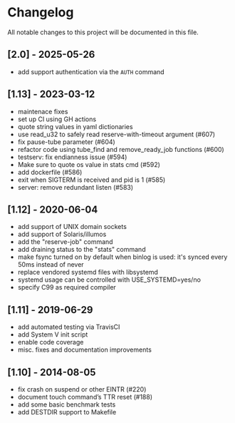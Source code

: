# Changelog

All notable changes to this project will be documented in this file.

## [2.0] - 2025-05-26

- add support authentication via the `AUTH` command

## [1.13] - 2023-03-12

- maintenace fixes
- set up CI using GH actions
- quote string values in yaml dictionaries
- use read_u32 to safely read reserve-with-timeout argument (#607)
- fix pause-tube parameter (#604)
- refactor code using tube_find and remove_ready_job functions (#600)
- testserv: fix endianness issue (#594)
- Make sure to quote os value in stats cmd (#592)
- add dockerfile (#586)
- exit when SIGTERM is received and pid is 1 (#585)
- server: remove redundant listen (#583)

## [1.12] - 2020-06-04

- add support of UNIX domain sockets
- add support of Solaris/illumos
- add the "reserve-job" command
- add draining status to the "stats" command
- make fsync turned on by default when binlog is used: it's synced every 50ms instead of never
- replace vendored systemd files with libsystemd
- systemd usage can be controlled with USE_SYSTEMD=yes/no
- specify C99 as required compiler

## [1.11] - 2019-06-29

- add automated testing via TravisCI
- add System V init script
- enable code coverage
- misc. fixes and documentation improvements

## [1.10] - 2014-08-05

- fix crash on suspend or other EINTR (#220)
- document touch command’s TTR reset (#188)
- add some basic benchmark tests
- add DESTDIR support to Makefile
